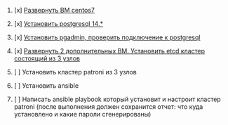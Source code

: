 1) [x] [Развернуть ВМ centos7](https://github.com/vloldik/devopspractice/task1/centos%20configuration.md)

2) [x] [Установить postgresql 14.*](https://github.com/vloldik/devopspractice/task1/installing%20PG.md)

3) [x] [Установить pgadmin, проверить подключение к postgresql](https://github.com/vloldik/devopspractice/task1/installing%20pgadmin.md)

4) [x] [Развернуть 2 дополнительных ВМ. Установить etcd кластер состоящий из 3 узлов](https://github.com/vloldik/devopspractice/task1/install%20etcd.md)

5) [ ] Установить кластер patroni из 3 узлов

6) [ ] Установить ansible

7) [ ] Написать ansible playbook который установит и настроит кластер patroni (после выполнения должен сохранится отчет: что куда установлено и какие пароли сгенерированы)
